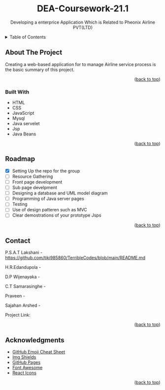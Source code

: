 <div id="top"></div>
<h1 align="center">DEA-Coursework-21.1</h1>
<p align="center">Developing a enterprice Application Which is Related to Pheonix Airline PVT(LTD) </p>
<details>
  <summary>Table of Contents</summary>
  <ol>
    
      <a href="#about-the-project">About The Project</a>
      <ul>
        <li><a href="#built-with">Built With</a></li>
      </ul>
    <li><a href="#roadmap">Roadmap</a></li>
    <li><a href="#contact">Contact</a></li>
    <li><a href="#acknowledgments">Acknowledgments</a></li>
    
  </ol>
</details>


## About The Project
Creating a web-based application for to manage Airline service process is the basic summary of this project.

<p align="right">(<a href="#top">back to top</a>)</p>

### Built With
* HTML
* CSS
* JavaScript
* Mysql
* Java servelet
* Jsp
* Java Beans

<p align="right">(<a href="#top">back to top</a>)</p>

## Roadmap
- [x] Setting Up the repo for the group
- [ ] Resource Gathering
- [ ] Front page development
- [ ] Sub page develpment
- [ ] Designing a database and UML model diagram
- [ ] Programming of Java server pages
- [ ] Testing
- [ ] Use of design patteren such as MVC
- [ ] Clear  demostrations of your prototype Jsps

<p align="right">(<a href="#top">back to top</a>)</p>


## Contact
P.S.A.T Lakshani - https://github.com/tiki985860/TerribleCodes/blob/main/README.md

H.R.Edandupola   -

D.P Wijenayaka   -

C.T Samarasinghe -

Praveen          -

Sajahan Arshed   -


Project Link:

<p align="right">(<a href="#top">back to top</a>)</p>

## Acknowledgments
* [GitHub Emoji Cheat Sheet](https://www.webpagefx.com/tools/emoji-cheat-sheet)
* [Img Shields](https://shields.io)
* [GitHub Pages](https://pages.github.com)
* [Font Awesome](https://fontawesome.com)
* [React Icons](https://react-icons.github.io/react-icons/search)

<p align="right">(<a href="#top">back to top</a>)</p>
